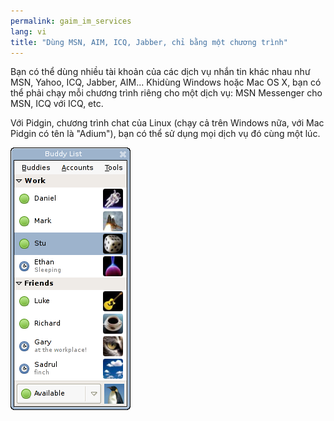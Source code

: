 ```yaml
---
permalink: gaim_im_services
lang: vi
title: "Dùng MSN, AIM, ICQ, Jabber, chỉ bằng một chương trình"
---
```


Bạn có thể dùng nhiều tài khoản của các dịch vụ nhắn tin khác nhau như MSN, Yahoo, 
ICQ, Jabber, AIM... Khidùng Windows hoặc Mac OS X, bạn có thể phải chạy mỗi chương trình 
riêng cho một dịch vụ: MSN Messenger cho MSN, ICQ với ICQ, etc.

Với Pidgin, chương trình chat của Linux (chạy cả trên Windows nữa, với Mac Pidgin có 
tên là "Adium"), bạn có thể sử dụng mọi dịch vụ đó cùng một lúc.

<img src="/img/gaim_im_services.png" />

  
